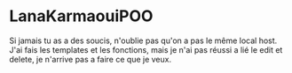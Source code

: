 # LanaKarmaouiPOO

Si jamais tu as a des soucis, n'oublie pas qu'on a pas le même local host.
J'ai fais les templates et les fonctions, mais je n'ai pas réussi a lié le edit et delete, je n'arrive pas a faire ce que je veux.
